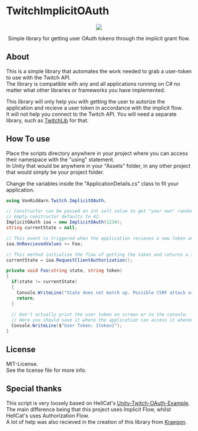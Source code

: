 # TwitchImplicitOAuth

<p align="center">
  <img src="https://i.imgur.com/8IqzYgF.png"/>
</p>
<p align="center">Simple library for getting user OAuth tokens through the implicit grant flow.</p>

## About

This is a simple  library that automates the work needed to grab a user-token to use with the Twitch API.<br/>
The library is compatible with any and all applications running on C# no matter what other libraries or frameworks you have implemented.

This library will only help you with getting the user to autorize the application and recieve a user token in accordance with the implicit flow.<br/>
It will not help you connect to the Twitch API. You will need a separate library, such as [TwitchLib](https://github.com/TwitchLib/TwitchLib) for that.

## How To use

Place the scripts directory anywhere in your project where you can access their namespace with the "using" statement.<br/>
In Unity that would be anywhere in your "Assets" folder, in any other project that would simply be your project folder.

Change the variables inside the "ApplicationDetails.cs" class to fit your application.
```C#
using VonRiddarn.Twitch.ImplicitOAuth;

// Constructor can be passed an int salt value to get "your own" random randomness.
// Empty constructor defaults to 42.
ImplicitOAuth ioa = new ImplicitOAuth(1234);
string currentState = null;

// This event is triggered when the application recieves a new token and state from the "RequestClientAuthorization" method.
ioa.OnRevcievedValues += Foo;

// This method initialize the flow of getting the token and returns a temporary random state that we will use to check authenticity.
currentState = ioa.RequestClientAuthorization();

private void Foo(string state, string token)
{
  if(state != currentState)
  {
    Console.WriteLine("State does not match up. Possible CSRF attack or other error.");
    return;
  }
  
  // Don't actually print the user token on screen or to the console.
  // Here you should save it where the application can access it whenever it wants to, such as in appdata.
  Console.WriteLine($"User Token: {token}");
}
```

## License

MIT-License.<br/>
See the license file for more info.

## Special thanks

This script is very loosely based on HellCat's [Unity-Twitch-OAuth-Example](https://github.com/TheHellcat/Unity-Twitch-OAuth-Example).<br/>
The main difference being that this project uses Implicit Flow, whilst HellCat's uses Authorization Flow.<br/>
A lot of help was also recieved in the creation of this library from [Kraegon](https://github.com/Kraegon/TwitchOauthTest).
